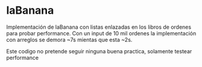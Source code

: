 # laBanana

Implementación de laBanana con listas enlazadas en los libros de ordenes para 
probar performance. Con un input de 10 mil ordenes la implementación con 
arreglos se demora ~7s mientas que esta ~2s. 

Este codigo no pretende seguir ninguna buena practica, solamente testear performance